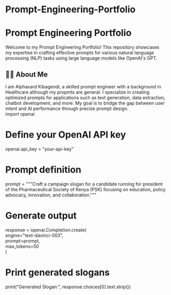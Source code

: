 # Prompt-Engineering-Portfolio
# Prompt Engineering Portfolio  

Welcome to my Prompt Engineering Portfolio! This repository showcases my expertise in crafting effective prompts for various natural language processing (NLP) tasks using large language models like OpenAI's GPT.  

## 🧑‍💻 About Me  
I am Alphaxard Kibagendi, a skilled prompt engineer with a background in Healthcare although my propmts are general. I specialize in creating optimized prompts for applications such as text generation, data extraction, chatbot development, and more. My goal is to bridge the gap between user intent and AI performance through precise prompt design.  
import openai  

# Define your OpenAI API key  
openai.api_key = "your-api-key"  

# Prompt definition  
prompt = """Craft a campaign slogan for a candidate running for president of the Pharmaceutical Society of Kenya (PSK) focusing on education, policy advocacy, innovation, and collaboration."""  

# Generate output  
response = openai.Completion.create(  
    engine="text-davinci-003",  
    prompt=prompt,  
    max_tokens=50  
)  

# Print generated slogans  
print("Generated Slogan:", response.choices[0].text.strip())  
